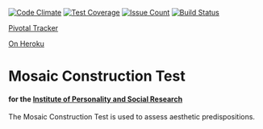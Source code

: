 [![Code Climate](https://codeclimate.com/github/Pojostick/ipsr-mosaic/badges/gpa.svg)](https://codeclimate.com/github/Pojostick/ipsr-mosaic)
[![Test Coverage](https://codeclimate.com/github/Pojostick/ipsr-mosaic/badges/coverage.svg)](https://codeclimate.com/github/Pojostick/ipsr-mosaic)
[![Issue Count](https://codeclimate.com/github/Pojostick/ipsr-mosaic/badges/issue_count.svg)](https://codeclimate.com/github/Pojostick/ipsr-mosaic)
[![Build Status](https://travis-ci.org/Pojostick/ipsr-mosaic.svg?branch=master)](https://travis-ci.org/Pojostick/ipsr-mosaic)


[Pivotal Tracker](https://www.pivotaltracker.com/n/projects/1886701)


[On Heroku](http://ipsr-mosaic.herokuapp.com/)

# Mosaic Construction Test
#### for the [Institute of Personality and Social Research](http://ipsr.berkeley.edu/)

The Mosaic Construction Test is used to assess aesthetic predispositions.


